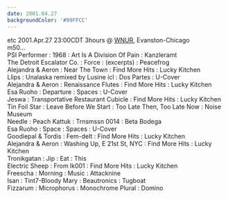 ```yaml
---
date: 2001.04.27
backgroundColor: '#99FFCC'
---
```


etc 2001.Apr.27 23:00CDT 3hours @ [WNUR](http://www.wnur.org/), Evanston-Chicago  
m50...  
PSI Performer : 1968 : Art Is A Division Of Pain : Kanzleramt  
The Detroit Escalator Co. : Force : (excerpts) : Peacefrog  
Alejandra & Aeron : Near The Town : Find More Hits : Lucky Kitchen  
Llips : Unalaska remixed by Lusine icl : Dos Partes : U-Cover  
Alejandra & Aeron : Renaissance Flutes : Find More Hits : Lucky Kitchen  
Esa Ruoho : Departure : Spaces : U-Cover  
Jeswa : Transportative Restaurant Cubicle : Find More Hits : Lucky Kitchen  
Tin Foil Star : Leave Before We Start : Too Late Then, Too Late Now : Noise Museum  
Needle : Peach Kattuk : Trnsmssn 0014 : Beta Bodega  
Esa Ruoho : Space : Spaces : U-Cover  
Goodiepal & Tordis : Fem-delt : Find More Hits : Lucky Kitchen  
Alejandra & Aeron : Washing Up, E 21st St, NYC : Find More Hits : Lucky Kitchen  
Tronikgatan : Jip : Eat : This  
Electric Sheep : From lk001 : Find More Hits : Lucky Kitchen  
Freescha : Morning : Music : Attacknine  
Isan : Tint7-Bloody Mary : Beautronics : Tugboat  
Fizzarum : Microphorus : Monochrome Plural : Domino